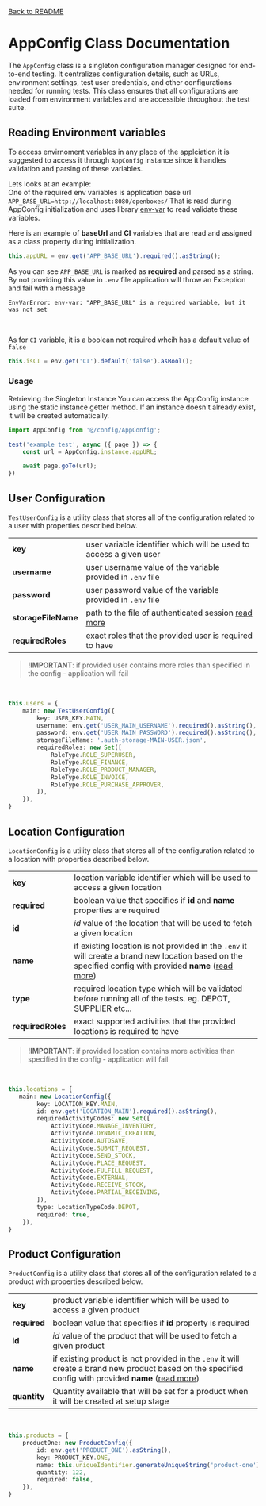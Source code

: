 [Back to README](/README.md)

# AppConfig Class Documentation

The `AppConfig` class is a singleton configuration manager designed for end-to-end testing. It centralizes configuration details, such as URLs, environment settings, test user credentials, and other configurations needed for running tests. This class ensures that all configurations are loaded from environment variables and are accessible throughout the test suite.

## Reading Environment variables

To access envirnoment variables in any place of the applciation it is suggested to access it through `AppConfig` instance since it handles validation and parsing of these variables.

Lets looks at an example: <br>
One of the required env variables is application base url
`APP_BASE_URL=http://localhost:8080/openboxes/` 
That is read during AppConfig initialization and uses library [env-var](https://www.npmjs.com/package/env-var) to read validate these variables.

Here is an example of **baseUrl** and **CI** variables that are read and assigned as a class property during initialization.

```ts
this.appURL = env.get('APP_BASE_URL').required().asString();
```

As you can see `APP_BASE_URL` is marked as **required** and parsed as a string. By not providing this value in `.env` file application will throw an Exception and fail with a message 

```
EnvVarError: env-var: "APP_BASE_URL" is a required variable, but it was not set
```
<br>

As for `CI` variable, it is a boolean not required whcih has a default value of `false`
```ts
this.isCI = env.get('CI').default('false').asBool();
```

### Usage

Retrieving the Singleton Instance
You can access the AppConfig instance using the static instance getter method. If an instance doesn't already exist, it will be created automatically.

```ts
import AppConfig from '@/config/AppConfig';

test('example test', async ({ page }) => {
    const url = AppConfig.instance.appURL;

    await page.goTo(url);
})
```

## User Configuration

`TestUserConfig` is a utility class that stores all of the configuration related to a user with properties described below.

| | |
| -- | -- |
| **key** | user variable identifier which will be used to access a given user |
| **username** | user username value of the variable provided in `.env` file |
| **password**  | user password value of the variable provided in `.env` file |
| **storageFileName** | path to the file of authenticated session [read more]() |
| **requiredRoles** | exact roles that the provided user is required to have |

> **!IMPORTANT**: if provided user contains more roles than specified in the config - application will fail

<br>


```ts
this.users = {
    main: new TestUserConfig({
        key: USER_KEY.MAIN,
        username: env.get('USER_MAIN_USERNAME').required().asString(),
        password: env.get('USER_MAIN_PASSWORD').required().asString(),
        storageFileName: '.auth-storage-MAIN-USER.json',
        requiredRoles: new Set([
            RoleType.ROLE_SUPERUSER,
            RoleType.ROLE_FINANCE,
            RoleType.ROLE_PRODUCT_MANAGER,
            RoleType.ROLE_INVOICE,
            RoleType.ROLE_PURCHASE_APPROVER,
        ]),
    }),
}
```

## Location Configuration

`LocationConfig` is a utility class that stores all of the configuration related to a location with properties described below.

| | |
|-- | --|
| **key**  | location variable identifier which will be used to access a given location |
| **required** | boolean value that specifies if **id** and **name** properties are required  |
| **id** | _id_ value of the location that will be used to fetch a given location
| **name** | if existing location is not provided in the `.env` it will create a brand new location based on the specified config with provided **name** ([read more](/documentation/DataSetup.md#data-creation)) |
| **type** | required location type which will be validated before running all of the tests. eg. DEPOT, SUPPLIER etc... |
| **requiredRoles** | exact supported activities that the provided locations is required to have |

> **!IMPORTANT**: if provided location contains more activities than specified in the config - application will fail

<br>

```ts
this.locations = {
   main: new LocationConfig({
        key: LOCATION_KEY.MAIN,
        id: env.get('LOCATION_MAIN').required().asString(),
        requiredActivityCodes: new Set([
            ActivityCode.MANAGE_INVENTORY,
            ActivityCode.DYNAMIC_CREATION,
            ActivityCode.AUTOSAVE,
            ActivityCode.SUBMIT_REQUEST,
            ActivityCode.SEND_STOCK,
            ActivityCode.PLACE_REQUEST,
            ActivityCode.FULFILL_REQUEST,
            ActivityCode.EXTERNAL,
            ActivityCode.RECEIVE_STOCK,
            ActivityCode.PARTIAL_RECEIVING,
        ]),
        type: LocationTypeCode.DEPOT,
        required: true,
    }),
}
```

## Product Configuration

`ProductConfig` is a utility class that stores all of the configuration related to a product with properties described below.

|  |  |
|-- |-- |
| **key** | product variable identifier which will be used to access a given product |
| **required** | boolean value that specifies if **id** property is required  |
| **id**  | _id_ value of the product that will be used to fetch a given product |
| **name** | if existing product is not provided in the `.env` it will create a brand new product based on the specified config with provided **name**  ([read more](/documentation/DataSetup.md#data-creation)) |
| **quantity**  | Quantity available that will be set for a product when it will be created at setup stage |

<br>

```ts
this.products = {
    productOne: new ProductConfig({
        id: env.get('PRODUCT_ONE').asString(),
        key: PRODUCT_KEY.ONE,
        name: this.uniqueIdentifier.generateUniqueString('product-one'),
        quantity: 122,
        required: false,
    }),
}
```

